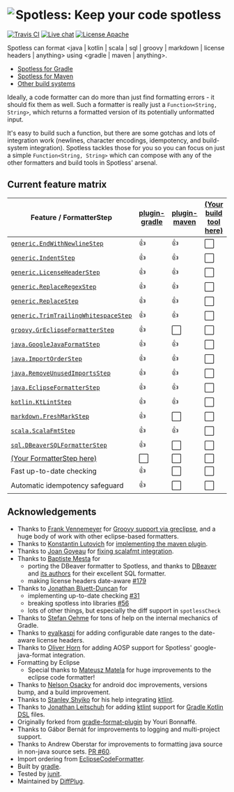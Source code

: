 # <img align="left" src="_images/spotless_logo.png"> Spotless: Keep your code spotless

<!---freshmark shields
output = [
  link(image('Travis CI', 'https://travis-ci.org/{{org}}/{{name}}.svg?branch=master'), 'https://travis-ci.org/{{org}}/{{name}}'),
  link(shield('Live chat', 'gitter', 'chat', 'brightgreen'), 'https://gitter.im/{{org}}/{{name}}'),
  link(shield('License Apache', 'license', 'apache', 'brightgreen'), 'https://tldrlegal.com/license/apache-license-2.0-(apache-2.0)')
  ].join('\n');
-->

[![Travis CI](https://travis-ci.org/diffplug/spotless.svg?branch=master)](https://travis-ci.org/diffplug/spotless) [![Live chat](https://img.shields.io/badge/gitter-chat-brightgreen.svg)](https://gitter.im/diffplug/spotless) [![License Apache](https://img.shields.io/badge/license-apache-brightgreen.svg)](<https://tldrlegal.com/license/apache-license-2.0-(apache-2.0)>)

<!---freshmark /shields -->

Spotless can format &lt;java | kotlin | scala | sql | groovy | markdown | license headers | anything> using &lt;gradle | maven | anything>.

- [Spotless for Gradle](plugin-gradle)
- [Spotless for Maven](plugin-maven)
- [Other build systems](CONTRIBUTING.md#how-to-add-a-new-plugin-for-a-build-system)

Ideally, a code formatter can do more than just find formatting errors - it should fix them as well. Such a formatter is really just a `Function<String, String>`, which returns a formatted version of its potentially unformatted input.

It's easy to build such a function, but there are some gotchas and lots of integration work (newlines, character encodings, idempotency, and build-system integration). Spotless tackles those for you so you can focus on just a simple `Function<String, String>` which can compose with any of the other formatters and build tools in Spotless' arsenal.

## Current feature matrix

<!---freshmark matrix
function lib(className)   { return '| [`' + className + '`](lib/src/main/java/com/diffplug/spotless/' + className.replace('.', '/') + '.java) | ' }
function extra(className) { return '| [`' + className + '`](lib-extra/src/main/java/com/diffplug/spotless/extra/' + className.replace('.', '/') + '.java) | ' }

//                                               | GRADLE        | MAVEN        | (new)   |
output = [
'| Feature / FormatterStep                       | [plugin-gradle](plugin-gradle/README.md) | [plugin-maven](plugin-maven/README.md) | [(Your build tool here)](CONTRIBUTING.md#how-to-add-a-new-plugin-for-a-build-system) |',
'| --------------------------------------------- | ------------- | ------------ | --------|',
lib('generic.EndWithNewlineStep')                +'{{yes}}       | {{yes}}       | {{no}}  |',
lib('generic.IndentStep')                        +'{{yes}}       | {{yes}}       | {{no}}  |',
lib('generic.LicenseHeaderStep')                 +'{{yes}}       | {{yes}}      | {{no}}  |',
lib('generic.ReplaceRegexStep')                  +'{{yes}}       | {{yes}}       | {{no}}  |',
lib('generic.ReplaceStep')                       +'{{yes}}       | {{yes}}       | {{no}}  |',
lib('generic.TrimTrailingWhitespaceStep')        +'{{yes}}       | {{yes}}       | {{no}}  |',
extra('groovy.GrEclipseFormatterStep')           +'{{yes}}       | {{no}}       | {{no}}  |',
lib('java.GoogleJavaFormatStep')                 +'{{yes}}       | {{yes}}      | {{no}}  |',
lib('java.ImportOrderStep')                      +'{{yes}}       | {{yes}}      | {{no}}  |',
lib('java.RemoveUnusedImportsStep')              +'{{yes}}       | {{yes}}      | {{no}}  |',
extra('java.EclipseFormatterStep')               +'{{yes}}       | {{yes}}      | {{no}}  |',
lib('kotlin.KtLintStep')                         +'{{yes}}       | {{yes}}      | {{no}}  |',
lib('markdown.FreshMarkStep')                    +'{{yes}}       | {{no}}       | {{no}}  |',
lib('scala.ScalaFmtStep')                        +'{{yes}}       | {{yes}}       | {{no}}  |',
lib('sql.DBeaverSQLFormatterStep')               +'{{yes}}       | {{no}}       | {{no}}  |',
'| [(Your FormatterStep here)](CONTRIBUTING.md#how-to-add-a-new-formatterstep) | {{no}}        | {{no}}       | {{no}}  |',
'| Fast up-to-date checking                      | {{yes}}       | {{no}}       | {{no}}  |',
'| Automatic idempotency safeguard               | {{yes}}       | {{no}}       | {{no}}  |',
''
].join('\n');
-->

| Feature / FormatterStep                                                                                                                            | [plugin-gradle](plugin-gradle/README.md) | [plugin-maven](plugin-maven/README.md) | [(Your build tool here)](CONTRIBUTING.md#how-to-add-a-new-plugin-for-a-build-system) |
| -------------------------------------------------------------------------------------------------------------------------------------------------- | ---------------------------------------- | -------------------------------------- | ------------------------------------------------------------------------------------ |
| [`generic.EndWithNewlineStep`](lib/src/main/java/com/diffplug/spotless/generic/EndWithNewlineStep.java)                                            | :+1:                                     | :+1:                                   | :white_large_square:                                                                 |
| [`generic.IndentStep`](lib/src/main/java/com/diffplug/spotless/generic/IndentStep.java)                                                            | :+1:                                     | :+1:                                   | :white_large_square:                                                                 |
| [`generic.LicenseHeaderStep`](lib/src/main/java/com/diffplug/spotless/generic/LicenseHeaderStep.java)                                              | :+1:                                     | :+1:                                   | :white_large_square:                                                                 |
| [`generic.ReplaceRegexStep`](lib/src/main/java/com/diffplug/spotless/generic/ReplaceRegexStep.java)                                                | :+1:                                     | :+1:                                   | :white_large_square:                                                                 |
| [`generic.ReplaceStep`](lib/src/main/java/com/diffplug/spotless/generic/ReplaceStep.java)                                                          | :+1:                                     | :+1:                                   | :white_large_square:                                                                 |
| [`generic.TrimTrailingWhitespaceStep`](lib/src/main/java/com/diffplug/spotless/generic/TrimTrailingWhitespaceStep.java)                            | :+1:                                     | :+1:                                   | :white_large_square:                                                                 |
| [`groovy.GrEclipseFormatterStep`](lib-extra/src/main/java/com/diffplug/spotless/extra/groovy/GrEclipseFormatterStep.java)                          | :+1:                                     | :white_large_square:                   | :white_large_square:                                                                 |
| [`java.GoogleJavaFormatStep`](lib/src/main/java/com/diffplug/spotless/java/GoogleJavaFormatStep.java)                                              | :+1:                                     | :+1:                                   | :white_large_square:                                                                 |
| [`java.ImportOrderStep`](lib/src/main/java/com/diffplug/spotless/java/ImportOrderStep.java)                                                        | :+1:                                     | :+1:                                   | :white_large_square:                                                                 |
| [`java.RemoveUnusedImportsStep`](lib/src/main/java/com/diffplug/spotless/java/RemoveUnusedImportsStep.java)                                        | :+1:                                     | :+1:                                   | :white_large_square:                                                                 |
| [`java.EclipseFormatterStep`](lib-extra/src/main/java/com/diffplug/spotless/extra/java/EclipseFormatterStep.java)                                  | :+1:                                     | :+1:                                   | :white_large_square:                                                                 |
| [`kotlin.KtLintStep`](lib/src/main/java/com/diffplug/spotless/kotlin/KtLintStep.java)                                                              | :+1:                                     | :+1:                                   | :white_large_square:                                                                 |
| [`markdown.FreshMarkStep`](lib/src/main/java/com/diffplug/spotless/markdown/FreshMarkStep.java)                                                    | :+1:                                     | :white_large_square:                   | :white_large_square:                                                                 |
| [`scala.ScalaFmtStep`](lib/src/main/java/com/diffplug/spotless/scala/ScalaFmtStep.java)                                                            | :+1:                                     | :+1:                                   | :white_large_square:                                                                 |
| [`sql.DBeaverSQLFormatterStep`](lib/src/main/java/com/diffplug/spotless/sql/DBeaverSQLFormatterStep.java)                                          | :+1:                                     | :white_large_square:                   | :white_large_square:                                                                 |
| [(Your FormatterStep here)](CONTRIBUTING.md#how-to-add-a-new-formatterstep) | :white_large_square:                     | :white_large_square:                   | :white_large_square:                                                                 |
| Fast up-to-date checking                                                                                                                           | :+1:                                     | :white_large_square:                   | :white_large_square:                                                                 |
| Automatic idempotency safeguard                                                                                                                    | :+1:                                     | :white_large_square:                   | :white_large_square:                                                                 |

<!---freshmark /matrix -->

## Acknowledgements

- Thanks to [Frank Vennemeyer](https://github.com/fvgh) for [Groovy support via greclipse](https://github.com/diffplug/spotless/issues/13), and a huge body of work with other eclipse-based formatters.
- Thanks to [Konstantin Lutovich](https://github.com/lutovich) for [implementing the maven plugin](https://github.com/diffplug/spotless/pull/188).
- Thanks to [Joan Goyeau](https://github.com/joan38) for [fixing scalafmt integration](https://github.com/diffplug/spotless/pull/260).
- Thanks to [Baptiste Mesta](https://github.com/baptistemesta) for
  - porting the DBeaver formatter to Spotless, and thanks to [DBeaver](https://dbeaver.jkiss.org/) and [its authors](https://github.com/serge-rider/dbeaver/graphs/contributors) for their excellent SQL formatter.
  - making license headers date-aware [#179](https://github.com/diffplug/spotless/pull/179)
- Thanks to [Jonathan Bluett-Duncan](https://github.com/jbduncan) for
  - implementing up-to-date checking [#31](https://github.com/diffplug/spotless/issues/31)
  - breaking spotless into libraries [#56](https://github.com/diffplug/spotless/issues/56)
  - lots of other things, but especially the diff support in `spotlessCheck`
- Thanks to [Stefan Oehme](https://github.com/oehme) for tons of help on the internal mechanics of Gradle.
- Thanks to [eyalkaspi](https://github.com/eyalkaspi) for adding configurable date ranges to the date-aware license headers.
- Thanks to [Oliver Horn](https://github.com/ohorn) for adding AOSP support for Spotless' google-java-format integration.
- Formatting by Eclipse
  - Special thanks to [Mateusz Matela](https://waynebeaton.wordpress.com/2015/03/15/great-fixes-for-mars-winners-part-i/) for huge improvements to the eclipse code formatter!
- Thanks to [Nelson Osacky](https://github.com/runningcode) for android doc improvements, versions bump, and a build improvement.
- Thanks to [Stanley Shyiko](https://github.com/shyiko) for his help integrating [ktlint](https://github.com/shyiko/ktlint).
- Thanks to [Jonathan Leitschuh](https://github.com/JLLeitschuh) for adding [ktlint](https://github.com/shyiko/ktlint) support for [Gradle Kotlin DSL](https://github.com/gradle/kotlin-dsl) files.
- Originally forked from [gradle-format-plugin](https://github.com/youribonnaffe/gradle-format-plugin) by Youri Bonnaffé.
- Thanks to Gábor Bernát for improvements to logging and multi-project support.
- Thanks to Andrew Oberstar for improvements to formatting java source in non-java source sets. [PR #60](https://github.com/diffplug/spotless/pull/60).
- Import ordering from [EclipseCodeFormatter](https://github.com/krasa/EclipseCodeFormatter).
- Built by [gradle](http://gradle.org/).
- Tested by [junit](http://junit.org/).
- Maintained by [DiffPlug](http://www.diffplug.com/).
